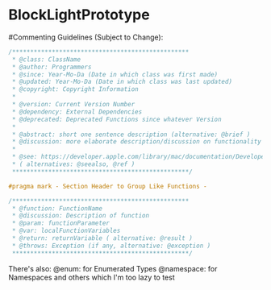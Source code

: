 BlockLightPrototype
===================

#Commenting Guidelines (Subject to Change):
```ObjectiveC
/*************************************************
 * @class: ClassName
 * @author: Programmers
 * @since: Year-Mo-Da (Date in which class was first made)
 * @updated: Year-Mo-Da (Date in which class was last updated)
 * @copyright: Copyright Information
 * 
 * @version: Current Version Number
 * @dependency: External Dependencies
 * @deprecated: Deprecated Functions since whatever Version
 * 
 * @abstract: short one sentence description (alternative: @brief )
 * @discussion: more elaborate description/discussion on functionality (may span several paragraphs)
 *
 * @see: https://developer.apple.com/library/mac/documentation/DeveloperTools/Conceptual/HeaderDoc/tags/tags.html
 * ( alternatives: @seealso, @ref )
 *************************************************/

#pragma mark - Section Header to Group Like Functions -

/*************************************************
 * @function: FunctionName
 * @discussion: Description of function
 * @param: functionParameter
 * @var: localFunctionVariables
 * @return: returnVariable ( alternative: @result )
 * @throws: Exception (if any, alternative: @exception )
 *************************************************/
```

There's also:
@enum: for Enumerated Types
@namespace: for Namespaces
and others which I'm too lazy to test
